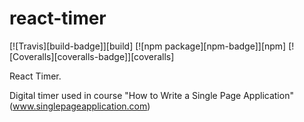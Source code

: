 # react-timer

[![Travis][build-badge]][build]
[![npm package][npm-badge]][npm]
[![Coveralls][coveralls-badge]][coveralls]

React Timer.

Digital timer used in course "How to Write a Single Page Application" (www.singlepageapplication.com)